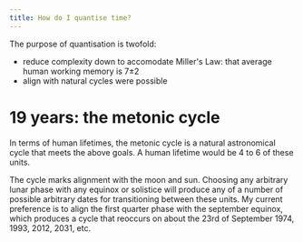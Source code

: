 ```yaml
---
title: How do I quantise time?
---
```


The purpose of quantisation is twofold:
- reduce complexity down to accomodate Miller's Law: that average human working memory is 7±2
- align with natural cycles were possible

# 19 years: the metonic cycle

In terms of human lifetimes, the metonic cycle is a natural astronomical cycle that meets the above goals. A human lifetime would be 4 to 6 of these units.

The cycle marks alignment with the moon and sun. Choosing any arbitrary lunar phase with any equinox or solistice will produce any of a number of possible arbitrary dates for transitioning between these units. My current preference is to align the first quarter phase with the september equinox, which produces a cycle that reoccurs on about the 23rd of September 1974, 1993, 2012, 2031, etc.
 